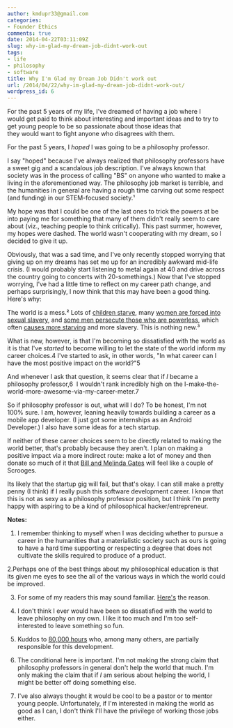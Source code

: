 ```yaml
---
author: kmdupr33@gmail.com
categories:
- Founder Ethics
comments: true
date: 2014-04-22T03:11:09Z
slug: why-im-glad-my-dream-job-didnt-work-out
tags:
- life
- philosophy
- software
title: Why I'm Glad my Dream Job Didn't work out
url: /2014/04/22/why-im-glad-my-dream-job-didnt-work-out/
wordpress_id: 6
---
```


For the past 5 years of my life, I've dreamed of having a job where I would get paid to think about interesting and important ideas and to try to get young people to be so passionate about those ideas that they would want to fight anyone who disagrees with them.




For the past 5 years, I _hoped_ I was going to be a philosophy professor.




I say "hoped" because I've always realized that philosophy professors have a sweet gig and a scandalous job description. I've always known that society was in the process of calling "BS" on anyone who wanted to make a living in the aforementioned way. The philosophy job market is terrible, and the humanities in general are having a rough time carving out some respect (and funding) in our STEM-focused society.¹




My hope was that I could be one of the last ones to trick the powers at be into paying me for something that many of them didn't really seem to care about (viz., teaching people to think critically). This past summer, however, my hopes were dashed. The world wasn't cooperating with my dream, so I decided to give it up.




Obviously, that was a sad time, and I've only recently stopped worrying that giving up on my dreams has set me up for an incredibly awkward mid-life crisis. (I would probably start listening to metal again at 40 and drive across the country going to concerts with 20-somethings.) Now that I've stopped worrying, I've had a little time to reflect on my career path change, and perhaps surprisingly, I now think that this may have been a good thing. Here's why:




The world is a mess.² Lots of [children starve](http://www.dw.de/world-still-has-870-million-undernourished-people/a-17156507), many [women are forced into sexual slavery](http://www.nytimes.com/2013/10/16/opinion/sex-trafficking-in-india.html?_r=0), and [some men persecute those who are powerless](https://www.google.com/search?q=syrian+leader&oq=syrian+leader&aqs=chrome..69i57j0l5.2342j0j4&sourceid=chrome&espv=210&es_sm=93&ie=UTF-8#es_sm=93&espv=210&q=bashar+al-assad&tbm=nws), which often [causes more starving](http://www.wfp.org/crisis/syria) and more slavery. This is nothing new.³




What is new, however, is that I'm becoming so dissatisfied with the world as it is that I've _started_ to become willing to let the state of the world inform my career choices.4 I've started to ask, in other words, "In what career can I have the most positive impact on the world?"5




And whenever I ask that question, it seems clear that if _I_ became a philosophy professor,6  I wouldn't rank incredibly high on the I-make-the-world-more-awesome-via-my-career-meter.7




So if philosophy professor is out, what will I do? To be honest, I'm not 100% sure. I am, however, leaning heavily towards building a career as a mobile app developer. (I just got some internships as an Android Developer.) I also have some ideas for a tech startup.




If neither of these career choices seem to be directly related to making the world better, that's probably because they aren't. I plan on making a positive impact via a more indirect route: make a lot of money and then donate so much of it that [Bill and Melinda Gates](http://www.gatesfoundation.org/) will feel like a couple of Scrooges.




Its likely that the startup gig will fail, but that's okay. I can still make a pretty penny (I think) if I really push this software development career. I know that this is not as sexy as a philosophy professor position, but I think I'm pretty happy with aspiring to be a kind of philosophical hacker/entrepreneur.




**Notes:**




1. I remember thinking to myself when I was deciding whether to pursue a career in the humanities that a materialistic society such as ours is going to have a hard time supporting or respecting a degree that does not cultivate the skills required to produce of a product.




2.Perhaps one of the best things about my philosophical education is that its given me eyes to see the all of the various ways in which the world could be improved.




3. For some of my readers this may sound familiar. [Here's](http://kmattd.wordpress.com/2013/10/27/why-im-confused-about-my-upcoming-wedding/) the reason.




4. I don't think I ever would have been so dissatisfied with the world to leave philosophy on my own. I like it too much and I'm too self-interested to leave something so fun.




5. Kuddos to [80,000 hours](http://80000hours.org/) who, among many others, are partially responsible for this development.




6. The conditional here is important. I'm not making the strong claim that philosophy professors in general don't help the world that much. I'm only making the claim that if _I_ am serious about helping the world, I might be better off doing something else.




7. I've also always thought it would be cool to be a pastor or to mentor young people. Unfortunately, if I'm interested in making the world as good as I can, I don't think I'll have the privilege of working those jobs either.
